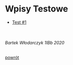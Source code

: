 # Wpisy Testowe

 - [Test #1](https://bewu-ib.github.io/portfolio/wpisy/Testowe/test_1.html)

<br/>

###### Bartek Włodarczyk 1IBb 2020
[powrót](https://bewu-ib.github.io/portfolio/index.html)

